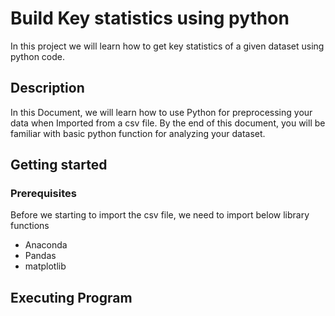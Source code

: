 # Build Key statistics using python 
In this project we will learn how to get key statistics of a given dataset using python code.
## Description
In this Document, we will learn how to use Python for preprocessing your data when Imported from a csv file. By the end of this document, you will be familiar with basic python function for analyzing your dataset.
## Getting started
### Prerequisites
Before we starting to import the csv file, we need to import below library functions 
* Anaconda
* Pandas 
* matplotlib
## Executing Program  

